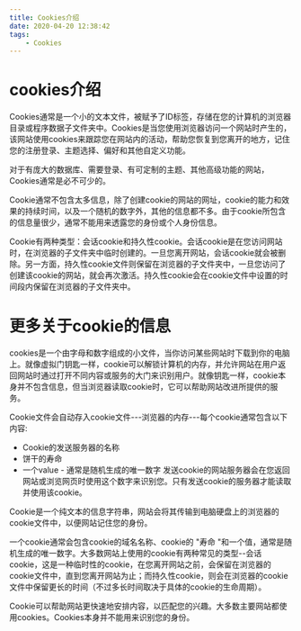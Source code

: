 ```yaml
---
title: Cookies介绍
date: 2020-04-20 12:38:42
tags:
	- Cookies
---
```


# cookies介绍

Cookies通常是一个小的文本文件，被赋予了ID标签，存储在您的计算机的浏览器目录或程序数据子文件夹中。Cookies是当您使用浏览器访问一个网站时产生的，该网站使用cookies来跟踪您在网站内的活动，帮助您恢复到您离开的地方，记住您的注册登录、主题选择、偏好和其他自定义功能。

<!-- more -->

对于有庞大的数据库、需要登录、有可定制的主题、其他高级功能的网站，Cookies通常是必不可少的。

Cookie通常不包含太多信息，除了创建cookie的网站的网址，cookie的能力和效果的持续时间，以及一个随机的数字外，其他的信息都不多。由于cookie所包含的信息量很少，通常不能用来透露您的身份或个人身份信息。

Cookie有两种类型：会话cookie和持久性cookie。会话cookie是在您访问网站时，在浏览器的子文件夹中临时创建的。一旦您离开网站，会话cookie就会被删除。另一方面，持久性cookie文件则保留在浏览器的子文件夹中，一旦您访问了创建该cookie的网站，就会再次激活。持久性cookie会在cookie文件中设置的时间段内保留在浏览器的子文件夹中。



# 更多关于cookie的信息

cookies是一个由字母和数字组成的小文件，当你访问某些网站时下载到你的电脑上。就像虚拟门钥匙一样，cookie可以解锁计算机的内存，并允许网站在用户返回网站时通过打开不同内容或服务的大门来识别用户。就像钥匙一样，cookie本身并不包含信息，但当浏览器读取cookie时，它可以帮助网站改进所提供的服务。

Cookie文件会自动存入cookie文件---浏览器的内存---每个cookie通常包含以下内容:

* Cookie的发送服务器的名称
* 饼干的寿命
* 一个value - 通常是随机生成的唯一数字
  发送cookie的网站服务器会在您返回网站或浏览网页时使用这个数字来识别您。只有发送cookie的服务器才能读取并使用该cookie。

Cookie是一个纯文本的信息字符串，网站会将其传输到电脑硬盘上的浏览器的cookie文件中，以便网站记住您的身份。

一个cookie通常会包含cookie的域名名称、cookie的 "寿命 "和一个值，通常是随机生成的唯一数字。大多数网站上使用的cookie有两种常见的类型--会话cookie，这是一种临时性的cookie，在您离开网站之前，会保留在浏览器的cookie文件中，直到您离开网站为止；而持久性cookie，则会在浏览器的cookie文件中保留更长的时间（不过多长时间取决于具体的cookie的生命周期）。

Cookie可以帮助网站更快速地安排内容，以匹配您的兴趣。大多数主要网站都使用cookies。Cookies本身并不能用来识别您的身份。


